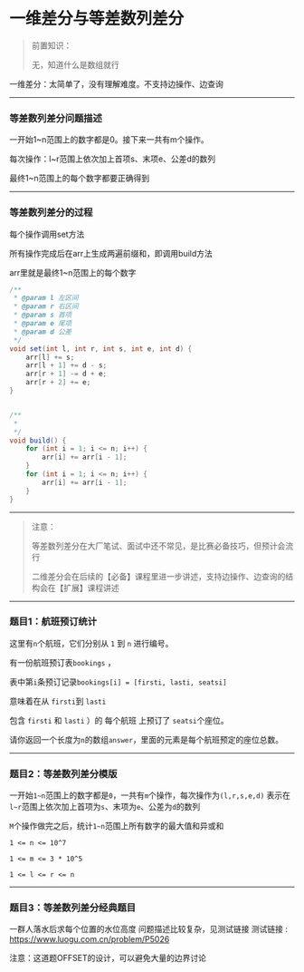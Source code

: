 # 一维差分与等差数列差分

> 前置知识：
>
> 无，知道什么是数组就行


一维差分：太简单了，没有理解难度。不支持边操作、边查询

---

### 等差数列差分问题描述

一开始1~n范围上的数字都是0。接下来一共有m个操作。

每次操作：l~r范围上依次加上首项s、末项e、公差d的数列

最终1~n范围上的每个数字都要正确得到

---

### 等差数列差分的过程

每个操作调用set方法

所有操作完成后在arr上生成两遍前缀和，即调用build方法

arr里就是最终1~n范围上的每个数字

```java
/**
 * @param l 左区间
 * @param r 右区间
 * @param s 首项
 * @param e 尾项
 * @param d 公差
 */
void set(int l, int r, int s, int e, int d) {
    arr[l] += s;
    arr[l + 1] += d - s;
    arr[r + 1] -= d + e;
    arr[r + 2] += e;
}


/**
 *
 */
void build() {
    for (int i = 1; i <= n; i++) {
        arr[i] += arr[i - 1];
    }
    for (int i = 1; i <= n; i++) {
        arr[i] += arr[i - 1];
    }
}
```

---

> 注意：
>
> 等差数列差分在大厂笔试、面试中还不常见，是比赛必备技巧，但预计会流行
>
> 二维差分会在后续的【必备】课程里进一步讲述，支持边操作、边查询的结构会在【扩展】课程讲述

---

### 题目1：航班预订统计

这里有`n`个航班，它们分别从 `1` 到 `n` 进行编号。

有一份航班预订表`bookings` ，

表中第`i`条预订记录`bookings[i] = [firsti, lasti, seatsi]`

意味着在从 `firsti`到 `lasti`

包含 `firsti` 和 `lasti` ）的 每个航班 上预订了 `seatsi`个座位。

请你返回一个长度为`n`的数组`answer`，里面的元素是每个航班预定的座位总数。

---

### 题目2：等差数列差分模版

一开始`1~n`范围上的数字都是`0`，一共有`m`个操作，每次操作为`(l,r,s,e,d)`
表示在`l~r`范围上依次加上首项为`s`、末项为`e`、公差为`d`的数列

`M`个操作做完之后，统计`1~n`范围上所有数字的最大值和异或和

`1 <= n <= 10^7`

`1 <= m <= 3 * 10^5`

`1 <= l <= r <= n`

---

### 题目3：等差数列差分经典题目

一群人落水后求每个位置的水位高度
问题描述比较复杂，见测试链接
测试链接 : https://www.luogu.com.cn/problem/P5026

注意：这道题OFFSET的设计，可以避免大量的边界讨论


